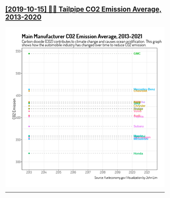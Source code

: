 ## [[2019-10-15] 🚗💨 Tailpipe CO2 Emission Average, 2013-2020]()
[![Tailpipe CO2 Emission Average, 2013-2020](../../plots/2019_42/2019_42_CarFuelEconomy.gif)](https://github.com/penandlim/TidyTuesday/tree/master/plots/2019_42/)

***